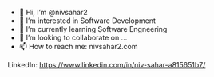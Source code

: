 - 👋 Hi, I’m @nivsahar2
- 👀 I’m interested in Software Development
- 🌱 I’m currently learning Software Engneering
- 💞️ I’m looking to collaborate on ...
- 📫 How to reach me: nivsahar2.com

LinkedIn:
https://www.linkedin.com/in/niv-sahar-a815651b7/


<!---
nivsahar2/nivsahar2 is a ✨ special ✨ repository because its `README.md` (this file) appears on your GitHub profile.
You can click the Preview link to take a look at your changes.
--->
